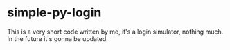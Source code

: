 # simple-py-login
This is a very short code written by me, it's a login simulator, nothing much.
In the future it's gonna be updated.
